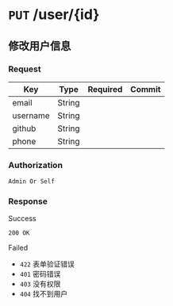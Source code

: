 # `PUT` /user/{id}

## 修改用户信息

### Request

| Key | Type | Required | Commit |
| --- | --- | --- | --- |
| email | String | | |
| username | String | | |
| github | String | | |
| phone | String | | |

### Authorization

`Admin Or Self`

### Response

Success

`200 OK`

Failed

- `422` 表单验证错误
- `401` 密码错误
- `403` 没有权限
- `404` 找不到用户